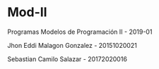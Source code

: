 # Mod-II
Programas Modelos de Programación II - 2019-01

Jhon Eddi Malagon Gonzalez - 20151020021

Sebastian Camilo Salazar - 20172020016
